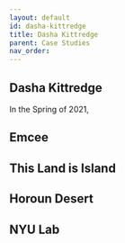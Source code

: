```yaml
---
layout: default
id: dasha-kittredge
title: Dasha Kittredge
parent: Case Studies
nav_order: 
---
```


## Dasha Kittredge

In the Spring of 2021,

## Emcee

## This Land is Island

## Horoun Desert

## NYU Lab
